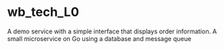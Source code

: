 # wb_tech_L0
A demo service with a simple interface that displays order information. A small microservice on Go using a database and message queue
